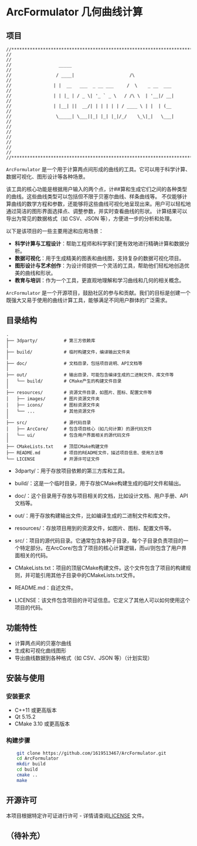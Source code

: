 # ArcFormulator 几何曲线计算

## 项目
```
//*****************************************************************************//
//                                                                             //
//                  _____                                                      //
//                 / ____|                     /\                              //
//                | |  __   ___  _ __ ___     /  \    _ __  ___                //
//                | | |_ | / _ \| '_ ` _ \   / /\ \  | '__|/ __|               //
//                | |__| ||  __/| | | | | | / ____ \ | |  | (__                //
//                 \_____| \___||_| |_| |_|/_/    \_\|_|   \___|               //
//                                                                             //
//                                                                             //
//                                                                             //
//*****************************************************************************//
```

`ArcFormulator` 是一个用于计算两点间形成的曲线的工具。它可以用于科学计算、数据可视化、图形设计等各种场景。

该工具的核心功能是根据用户输入的两个点，计##算和生成它们之间的各种类型的曲线。这些曲线类型可以包括但不限于贝塞尔曲线、样条曲线等。
不仅能够计算曲线的数学方程和参数，还能够将这些曲线可视化地呈现出来。用户可以轻松地通过简洁的图形界面选择点、调整参数，并实时查看曲线的形状。
计算结果可以导出为常见的数据格式（如 CSV、JSON 等），方便进一步的分析和处理。

以下是该项目的一些主要用途和应用场景：

- **科学计算与工程设计**：帮助工程师和科学家们更有效地进行精确计算和数据分析。
- **数据可视化**：用于生成精美的图表和曲线图，支持复杂的数据可视化项目。
- **图形设计与艺术创作**：为设计师提供一个灵活的工具，帮助他们轻松地创造优美的曲线和形状。
- **教育与培训**：作为一个工具，更直观地理解和学习曲线和几何的相关概念。

`ArcFormulator` 是一个开源项目，鼓励社区的参与和贡献。我们的目标是创建一个既强大又易于使用的曲线计算工具，能够满足不同用户群体的广泛需求。


## 目录结构
```
.
├── 3dparty/          # 第三方依赖库
│   
├── build/            # 临时构建文件，编译输出文件夹
│
├── doc/              # 文档目录，包括项目说明、API文档等
│
├── out/              # 输出目录，可能包含编译生成的二进制文件、库文件等
│   └── build/        # CMake产生的构建文件目录
│
├── resources/        # 资源文件目录，如图片、图标、配置文件等
│   ├── images/       # 图片资源文件夹
│   ├── icons/        # 图标资源文件夹
│   └── ...           # 其他资源文件
│
├── src/              # 源代码目录
│   ├── ArcCore/      # 包含项目核心（如几何计算）的源代码文件
│   └── ui/           # 包含用户界面相关的源代码文件
│
├── CMakeLists.txt    # 顶层CMake构建文件
├── README.md         # 项目的README文件，描述项目信息、使用方法等
└── LICENSE           # 开源许可证文件
```
- 3dparty/：用于存放项目依赖的第三方库和工具。

- build/：这是一个临时目录，用于存放CMake构建生成的临时文件和输出。

- doc/：这个目录用于存放与项目相关的文档，比如设计文档、用户手册、API文档等。

- out/：用于存放构建输出文件，比如编译生成的二进制文件和库文件。

- resources/：存放项目用到的资源文件，如图片、图标、配置文件等。

- src/：项目的源代码目录。它通常包含各种子目录，每个子目录负责项目的一个特定部分。在ArcCore/包含了项目的核心计算逻辑，而ui/则包含了用户界面相关的代码。

- CMakeLists.txt：项目的顶层CMake构建文件。这个文件包含了项目的构建规则，并可能引用其他子目录中的CMakeLists.txt文件。

- README.md：自述文件。

- LICENSE：该文件包含项目的许可证信息。它定义了其他人可以如何使用这个项目的代码。


## 功能特性

- 计算两点间的贝塞尔曲线
- 生成和可视化曲线图形
- 导出曲线数据到各种格式（如 CSV、JSON 等）（计划实现）

## 安装与使用

### 安装要求

- C++11 或更高版本
- Qt 5.15.2
- CMake 3.10 或更高版本

### 构建步骤

```bash
    git clone https://github.com/1619513467/ArcFormulator.git
    cd ArcFormulator
    mkdir build
    cd build
    cmake ..
    make
```

## 开源许可
本项目根据特定许可证进行许可 - 详情请查阅[LICENSE](LICENSE) 文件。

## （待补充）